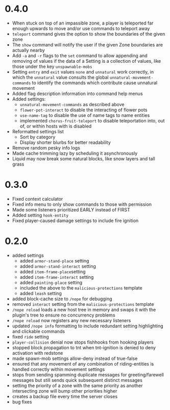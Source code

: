 # 0.4.0
- When stuck on top of an impassible zone, a player is teleported far enough 
  upwards to move and/or use commands to teleport away
- `teleport` command gives the option to show the boundaries of the given zone
- The `show` command will notify the user if the given Zone boundaries are actually nearby
- Add `-a` and `-r` flags to the `set` command to allow appending and removing of values
  if the data of a Setting is a collection of values, like those under the key `unspawnable-mobs`
- Setting `entry` and `exit` values `none` and `unnatural` work correctly, in which
  the `unnatural` value consults the global `unnatural-movement-commands` to identify the commands
  which contribute cause unnatural movement
- Added flag description information into command help menus
- Added settings:
  - `unnatural-movement-commands` as described above
  - `flower-pot-interact` to disable the interacting of flower pots
  - `use-name-tag` to disable the use of name tags to name entities
  - implemented `chorus-fruit-teleport` to disable teleportation into, out of, or within
    hosts with is disabled
- Reformatted settings list
  - Sort by category
  - Display shorter blurbs for better readability
- Remove random pesky info logs
- Made cache trimming lazy by scheduling it asynchronously
- Liquid may now break some natural blocks, like snow layers and tall grass

# 0.3.0
- Fixed context calculator
- Fixed info menu to only show commands to those with permission
- Made some listeners prioritized EARLY instead of FIRST
- Added setting `hook-entity`
- Fixed player-caused damage settings to include fire ignition


# 0.2.0
- added settings
  - added `armor-stand-place` setting
  - added `armor-stand-interact` setting
  - added `item-frame-place`setting
  - added `item-frame-interact` setting
  - added `painting-place` setting
  - included the above to the `malicious-protections` template
  - added `leash` setting
- added block-cache size to `/nope` for debugging
- removed `interact` setting from the `malicious-protections` template
- `/nope reload` loads a new host tree in memory and swaps it with the 
  plugin's tree to ensure no concurrency problems 
- `/nope reload` now registers any new necessary listeners
- updated `/nope info` formatting to include redundant setting highlighting and clickable commands
- fixed `ride` setting
- `player-collision` denial now stops fishhooks from hooking players
- stopped block propagation to tnt when tnt-ignition is denied to deny
  activation with redstone
- made spawn-mob settings allow-deny instead of true-false
- ensured that any movement of any combination of riding-entities is handled
  correctly within movement settings
- stops from sending spamming duplicate messages for greeting/farewell messages
  but still sends quick subsequent distinct messages
- setting the priority of a zone with the same priority as another intersecting
  zone will bump other priorities higher
- creates a backup file every time the server closes
- bug fixes
